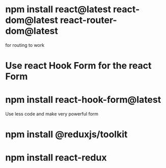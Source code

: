 # npm install react@latest react-dom@latest react-router-dom@latest 
for routing to work

# Use react Hook Form for the react Form
# npm install react-hook-form@latest
Use less code and make very powerful form

# npm install @reduxjs/toolkit

# npm install react-redux





